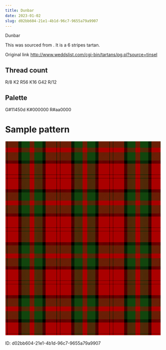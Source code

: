 ```yaml
---
title: Dunbar
date: 2023-01-02
slug: d02bb604-21e1-4b1d-96c7-9655a79a9907
---
```

Dunbar

This was sourced from <no value>.  It is a 6 stripes tartan.

Original link http://www.weddslist.com/cgi-bin/tartans/pg.pl?source=tinsel

## Thread count
R/8 K2 R56 K16 G42 R/12

## Palette
G#11450d K#000000 R#aa0000

# Sample pattern

![Tartan detail](tartan.png "R/8 K2 R56 K16 G42 R/12 tartan")

ID: d02bb604-21e1-4b1d-96c7-9655a79a9907